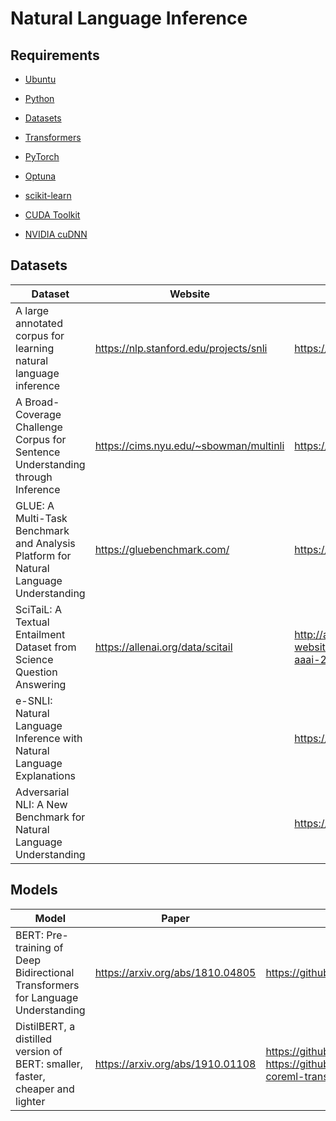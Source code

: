 # Natural Language Inference

## Requirements

- [Ubuntu](https://ubuntu.com/)

- [Python](https://www.python.org/)
- [Datasets](https://github.com/huggingface/datasets)
- [Transformers](https://github.com/huggingface/transformers)
- [PyTorch](https://pytorch.org/)
- [Optuna](https://optuna.org/)
- [scikit-learn](https://scikit-learn.org/)

- [CUDA Toolkit](https://developer.nvidia.com/cuda-toolkit)
- [NVIDIA cuDNN](https://developer.nvidia.com/cudnn)

## Datasets

| Dataset                                                                               | Website                                | Paper                                                                              | Code                                       | Hugging Face                                                                                 | Misc                        |
| ------------------------------------------------------------------------------------- | -------------------------------------- | ---------------------------------------------------------------------------------- | ------------------------------------------ | -------------------------------------------------------------------------------------------- | --------------------------- |
| A large annotated corpus for learning natural language inference                      | https://nlp.stanford.edu/projects/snli | https://arxiv.org/abs/1508.05326                                                   |                                            | https://huggingface.co/datasets/snli                                                         |                             |
| A Broad-Coverage Challenge Corpus for Sentence Understanding through Inference        | https://cims.nyu.edu/~sbowman/multinli | https://arxiv.org/abs/1704.05426                                                   | https://github.com/nyu-mll/multiNLI        | https://huggingface.co/datasets/multi_nli https://huggingface.co/datasets/multi_nli_mismatch |                             |
| GLUE: A Multi-Task Benchmark and Analysis Platform for Natural Language Understanding | https://gluebenchmark.com/             | https://arxiv.org/abs/1804.07461                                                   | https://github.com/nyu-mll/GLUE-baselines  | https://huggingface.co/datasets/glue                                                         |                             |
| SciTaiL: A Textual Entailment Dataset from Science Question Answering                 | https://allenai.org/data/scitail       | http://ai2-website.s3.amazonaws.com/publications/scitail-aaai-2018_cameraready.pdf | https://github.com/allenai/scitail         | https://huggingface.co/datasets/scitail                                                      |                             |
| e-SNLI: Natural Language Inference with Natural Language Explanations                 |                                        | https://arxiv.org/abs/1812.01193                                                   | https://github.com/OanaMariaCamburu/e-SNLI | https://huggingface.co/datasets/esnli                                                        |                             |
| Adversarial NLI: A New Benchmark for Natural Language Understanding                   |                                        | https://arxiv.org/abs/1910.14599                                                   | https://github.com/facebookresearch/anli   | https://huggingface.co/datasets/anli                                                         | https://adversarialnli.com/ |

## Models

| Model                                                                            | Paper                            | Code                                                                                                 | Hugging Face                                                                                |
| -------------------------------------------------------------------------------- | -------------------------------- | ---------------------------------------------------------------------------------------------------- | ------------------------------------------------------------------------------------------- |
| BERT: Pre-training of Deep Bidirectional Transformers for Language Understanding | https://arxiv.org/abs/1810.04805 | https://github.com/google-research/bert                                                              | https://huggingface.co/bert-base-uncased https://huggingface.co/bert-base-cased             |
| DistilBERT, a distilled version of BERT: smaller, faster, cheaper and lighter    | https://arxiv.org/abs/1910.01108 | https://github.com/huggingface/transformers https://github.com/huggingface/swift-coreml-transformers | https://huggingface.co/distilbert-base-uncased https://huggingface.co/distilbert-base-cased |
